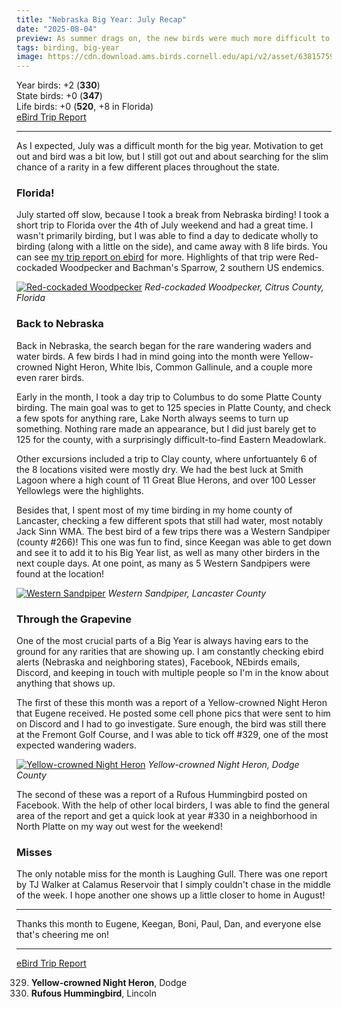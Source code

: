 ```yaml
---
title: "Nebraska Big Year: July Recap"
date: "2025-08-04"
preview: As summer drags on, the new birds were much more difficult to find, but the end of summer is in sight.
tags: birding, big-year
image: https://cdn.download.ams.birds.cornell.edu/api/v2/asset/638157595/640
---
```


Year birds: +2 (**330**)\
State birds: +0 (**347**)\
Life birds: +0 (**520**, +8 in Florida)\
[eBird Trip Report](https://ebird.org/tripreport/390734)

---

As I expected, July was a difficult month for the big year. Motivation to get out and bird was a bit low, but I still got out and about searching for the slim chance of a rarity in a few different places throughout the state.

### Florida!

July started off slow, because I took a break from Nebraska birding! I took a short trip to Florida over the 4th of July weekend and had a great time. I wasn't primarily birding, but I was able to find a day to dedicate wholly to birding (along with a little on the side), and came away with 8 life birds. You can see [my trip report on ebird](https://ebird.org/tripreport/391872) for more. Highlights of that trip were Red-cockaded Woodpecker and Bachman's Sparrow, 2 southern US endemics.

[![Red-cockaded Woodpecker](https://cdn.download.ams.birds.cornell.edu/api/v2/asset/638668544/1200)](https://macaulaylibrary.org/asset/638668544)
_Red-cockaded Woodpecker, Citrus County, Florida_

### Back to Nebraska

Back in Nebraska, the search began for the rare wandering waders and water birds. A few birds I had in mind going into the month were Yellow-crowned Night Heron, White Ibis, Common Gallinule, and a couple more even rarer birds.

Early in the month, I took a day trip to Columbus to do some Platte County birding. The main goal was to get to 125 species in Platte County, and check a few spots for anything rare, Lake North always seems to turn up something. Nothing rare made an appearance, but I did just barely get to 125 for the county, with a surprisingly difficult-to-find Eastern Meadowlark.

Other excursions included a trip to Clay county, where unfortuantely 6 of the 8 locations visited were mostly dry. We had the best luck at Smith Lagoon where a high count of 11 Great Blue Herons, and over 100 Lesser Yellowlegs were the highlights.

Besides that, I spent most of my time birding in my home county of Lancaster, checking a few different spots that still had water, most notably Jack Sinn WMA. The best bird of a few trips there was a Western Sandpiper (county #266)! This one was fun to find, since Keegan was able to get down and see it to add it to his Big Year list, as well as many other birders in the next couple days. At one point, as many as 5 Western Sandpipers were found at the location!

[![Western Sandpiper](https://cdn.download.ams.birds.cornell.edu/api/v2/asset/639000710/1200)](https://macaulaylibrary.org/asset/639000710)
_Western Sandpiper, Lancaster County_

### Through the Grapevine

One of the most crucial parts of a Big Year is always having ears to the ground for any rarities that are showing up. I am constantly checking ebird alerts (Nebraska and neighboring states), Facebook, NEbirds emails, Discord, and keeping in touch with multiple people so I'm in the know about anything that shows up.

The first of these this month was a report of a Yellow-crowned Night Heron that Eugene received. He posted some cell phone pics that were sent to him on Discord and I had to go investigate. Sure enough, the bird was still there at the Fremont Golf Course, and I was able to tick off #329, one of the most expected wandering waders.

[![Yellow-crowned Night Heron](https://cdn.download.ams.birds.cornell.edu/api/v2/asset/639064157/1200)](https://macaulaylibrary.org/asset/639064157)
_Yellow-crowned Night Heron, Dodge County_

The second of these was a report of a Rufous Hummingbird posted on Facebook. With the help of other local birders, I was able to find the general area of the report and get a quick look at year #330 in a neighborhood in North Platte on my way out west for the weekend!

### Misses

The only notable miss for the month is Laughing Gull. There was one report by TJ Walker at Calamus Reservoir that I simply couldn't chase in the middle of the week. I hope another one shows up a little closer to home in August!

---

Thanks this month to Eugene, Keegan, Boni, Paul, Dan, and everyone else that's cheering me on!

---

[eBird Trip Report](https://ebird.org/tripreport/390734)

329. **Yellow-crowned Night Heron**, Dodge
330. **Rufous Hummingbird**, Lincoln
